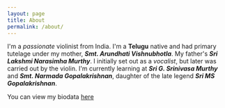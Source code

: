 ```yaml
---
layout: page
title: About
permalink: /about/
---
```

I'm a *passionate* violinist from India. I'm a **Telugu** native and had primary tutelage under my mother, **_Smt. Arundhati Vishnubhotla_**. My father's **_Sri Lakshmi Narasimha Murthy_**. I initially set out as a *vocalist*, but later was carried out by the violin. I'm currently learning at **_Sri G. Srinivasa Murthy_** and **_Smt. Narmada Gopalakrishnan_**, daughter of the late legend **_Sri MS Gopalakrishnan_**.

You can view my biodata [here](bio.md)

